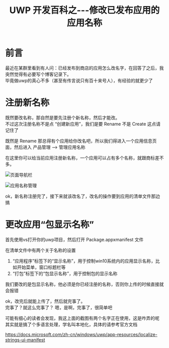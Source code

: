 ﻿---
title: UWP 开发百科之---修改已发布应用的应用名称
categories: uwp
tags: [应用名称]
---


# 前言

最近在某群里看到有人问：已经发布到商店的应用怎么改名字，在回答了之后，我突然觉得有必要写个博客记录下。  
毕竟做uwp的真心不多（甚至有传言说只有百十来号人），有经验的就更少了

# 注册新名称

既然要改名称，那自然是要先注册个新名称，然后才能改。  
不过这次注册名称不是点 “创建新应用”，我们是要 Rename 不是 Create 这点请记住了

既然是 Rename 那总得有个应用给你改名吧，所以我们得进入一个应用信息页面，然后进入 产品管理 --> 管理应用名称

在这里你可以给当前应用注册新名称，一个应用可以占有多个名称，就跟商标差不多。

![页面导航栏](/img/应用设置页面导航栏.png)

![应用名称管理](/img/应用名称管理.png)

ok，新名称注册完了，接下来就该改名了，改名的操作要到应用的清单文件那边搞

# 更改应用“包显示名称”

首先使用vs打开你的uwp项目，然后打开 Package.appxmanifest 文件

在清单文件中有两个关于名称的设置

1. “应用程序”标签下的“显示名称”，用于控制win10系统内的应用显示名称，比如开始菜单，窗口标题栏等
2. “打包”标签下的“包显示名称”，用于控制包的显示名称

我们要改的是包显示名称，他必须是你已经注册的名称，否则你上传的时候直接就会报错

ok，改完后就能上传了，然后就完事了。  
完事了？就这么完事了？
嗯，是啊，完事了，很简单吧

可能有细心的读者会发现，我这上面的截图有两个名字正在使用，这是咋弄的呢  
其实就是搞了个多语言处理，学名叫本地化，具体的请参考官方文档

https://docs.microsoft.com/zh-cn/windows/uwp/app-resources/localize-strings-ui-manifest
